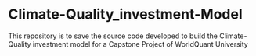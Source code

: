 # Climate-Quality_investment-Model
This repository is to save the source code developed to build the Climate-Quality investment model for a Capstone Project of WorldQuant University
